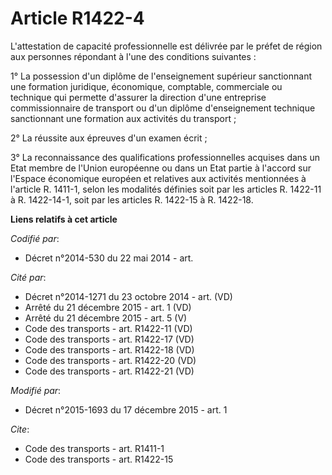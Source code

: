 # Article R1422-4

L'attestation de capacité professionnelle est délivrée par le préfet de région aux personnes répondant à l'une des conditions
suivantes : 

1° La possession d'un diplôme de l'enseignement supérieur sanctionnant une formation juridique, économique, comptable,
commerciale ou technique qui permette d'assurer la direction d'une entreprise commissionnaire de transport ou d'un diplôme
d'enseignement technique sanctionnant une formation aux activités du transport ; 

2° La réussite aux épreuves d'un examen écrit ; 

3° La reconnaissance des qualifications professionnelles acquises dans un Etat membre de l'Union européenne ou dans un Etat
partie à l'accord sur l'Espace économique européen et relatives aux activités mentionnées à l'article R. 1411-1, selon les
modalités définies soit par les articles R. 1422-11 à R. 1422-14-1, soit par les articles R. 1422-15 à R. 1422-18.

**Liens relatifs à cet article**

_Codifié par_:

  - Décret n°2014-530 du 22 mai 2014 - art.

_Cité par_:

  - Décret n°2014-1271 du 23 octobre 2014 - art. (VD)
  - Arrêté du 21 décembre 2015 - art. 1 (VD)
  - Arrêté du 21 décembre 2015 - art. 5 (V)
  - Code des transports - art. R1422-11 (VD)
  - Code des transports - art. R1422-17 (VD)
  - Code des transports - art. R1422-18 (VD)
  - Code des transports - art. R1422-20 (VD)
  - Code des transports - art. R1422-21 (VD)

_Modifié par_:

  - Décret n°2015-1693 du 17 décembre 2015 - art. 1

_Cite_:

  - Code des transports - art. R1411-1
  - Code des transports - art. R1422-15
